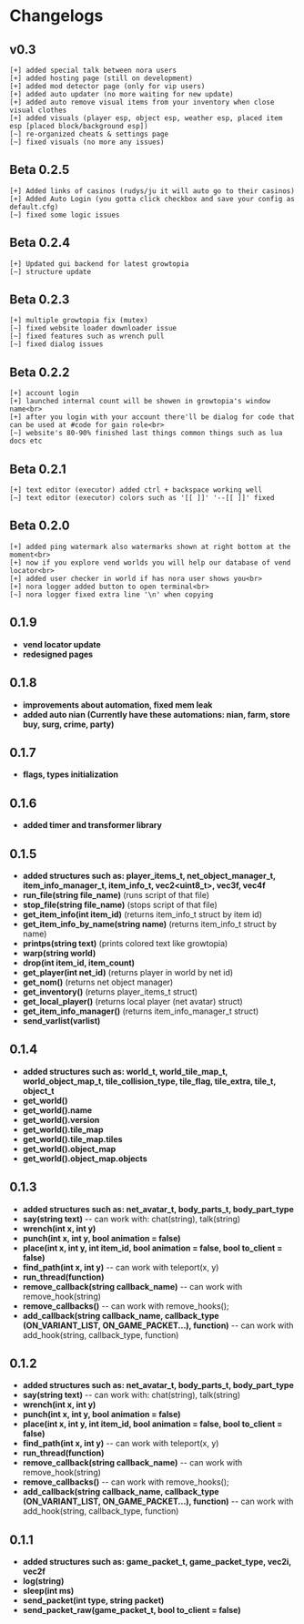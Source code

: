 # Changelogs

## v0.3
    [+] added special talk between nora users
    [+] added hosting page (still on development)
    [+] added mod detector page (only for vip users)
    [+] added auto updater (no more waiting for new update)
    [+] added auto remove visual items from your inventory when close visual clothes
    [+] added visuals (player esp, object esp, weather esp, placed item esp [placed block/background esp])
    [~] re-organized cheats & settings page
    [~] fixed visuals (no more any issues)

## Beta 0.2.5
    [+] Added links of casinos (rudys/ju it will auto go to their casinos)
    [+] Added Auto Login (you gotta click checkbox and save your config as default.cfg)
    [~] fixed some logic issues
    
## Beta 0.2.4
    [+] Updated gui backend for latest growtopia
    [~] structure update
    
## Beta 0.2.3
    [+] multiple growtopia fix (mutex)
    [~] fixed website loader downloader issue
    [~] fixed features such as wrench pull
    [~] fixed dialog issues

## Beta 0.2.2
    [+] account login
    [+] launched internal count will be showen in growtopia's window name<br>
    [+] after you login with your account there'll be dialog for code that can be used at #code for gain role<br>
    [~] website's 80-90% finished last things common things such as lua docs etc
    
## Beta 0.2.1
    [+] text editor (executor) added ctrl + backspace working well
    [~] text editor (executor) colors such as '[[ ]]' '--[[ ]]' fixed

    
## Beta 0.2.0
    [+] added ping watermark also watermarks shown at right bottom at the moment<br>
    [+] now if you explore vend worlds you will help our database of vend locator<br>
    [+] added user checker in world if has nora user shows you<br>
    [+] nora logger added button to open terminal<br>
    [~] nora logger fixed extra line '\n' when copying


## 0.1.9
- **vend locator update**
- **redesigned pages**

## 0.1.8
- **improvements about automation, fixed mem leak**
- **added auto nian (Currently have these automations: nian, farm, store buy, surg, crime, party)**

## 0.1.7
- **flags, types initialization**

## 0.1.6 
- **added timer and transformer library**

## 0.1.5
- **added structures such as: player_items_t, net_object_manager_t, item_info_manager_t, item_info_t, vec2<uint8_t>, vec3f, vec4f**
- **run_file(string file_name)** (runs script of that file)
- **stop_file(string file_name)** (stops script of that file)
- **get_item_info(int item_id)** (returns item_info_t struct by item id)
- **get_item_info_by_name(string name)** (returns item_info_t struct by name)
- **printps(string text)** (prints colored text like growtopia)
- **warp(string world)**
- **drop(int item_id, item_count)**
- **get_player(int net_id)** (returns player in world by net id)
- **get_nom()** (returns net object manager)
- **get_inventory()** (returns player_items_t struct)
- **get_local_player()** (returns local player (net avatar) struct) 
- **get_item_info_manager()** (returns item_info_manager_t struct)
- **send_varlist(varlist)** 

## 0.1.4
- **added structures such as: world_t, world_tile_map_t, world_object_map_t, tile_collision_type, tile_flag, tile_extra, tile_t, object_t**
- **get_world()** 
- **get_world().name** 
- **get_world().version** 
- **get_world().tile_map** 
- **get_world().tile_map.tiles**
- **get_world().object_map** 
- **get_world().object_map.objects** 

## 0.1.3
- **added structures such as: net_avatar_t, body_parts_t, body_part_type**
- **say(string text)** -- can work with: chat(string), talk(string)
- **wrench(int x, int y)**
- **punch(int x, int y, bool animation = false)**
- **place(int x, int y, int item_id, bool animation = false, bool to_client = false)**
- **find_path(int x, int y)** -- can work with teleport(x, y)
- **run_thread(function)**
- **remove_callback(string callback_name)** -- can work with remove_hook(string)
- **remove_callbacks()** -- can work with remove_hooks();
- **add_callback(string callback_name, callback_type (ON_VARIANT_LIST, ON_GAME_PACKET...), function)** -- can work with add_hook(string, callback_type, function)

## 0.1.2
- **added structures such as: net_avatar_t, body_parts_t, body_part_type**
- **say(string text)** -- can work with: chat(string), talk(string)
- **wrench(int x, int y)**
- **punch(int x, int y, bool animation = false)**
- **place(int x, int y, int item_id, bool animation = false, bool to_client = false)**
- **find_path(int x, int y)** -- can work with teleport(x, y)
- **run_thread(function)**
- **remove_callback(string callback_name)** -- can work with remove_hook(string)
- **remove_callbacks()** -- can work with remove_hooks();
- **add_callback(string callback_name, callback_type (ON_VARIANT_LIST, ON_GAME_PACKET...), function)** -- can work with add_hook(string, callback_type, function)

## 0.1.1
- **added structures such as: game_packet_t, game_packet_type, vec2i, vec2f**
- **log(string)**
- **sleep(int ms)**
- **send_packet(int type, string packet)**
- **send_packet_raw(game_packet_t, bool to_client = false)**
